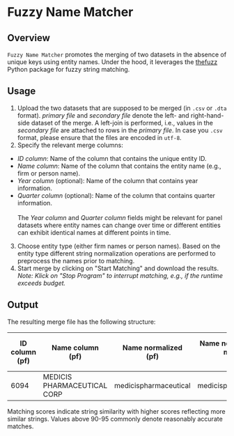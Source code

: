 # Fuzzy Name Matcher

## Overview

`Fuzzy Name Matcher` promotes the merging of two datasets in the absence of unique keys using entity names. Under the hood, it leverages the [thefuzz](https://github.com/seatgeek/thefuzz) Python package for fuzzy string matching.


## Usage

1. Upload the two datasets that are supposed to be merged (in `.csv` or `.dta` format). *primary file* and *secondary file* denote the left- and right-hand-side dataset of the merge. A left-join is performed, i.e., values in the *secondary file* are attached to rows in the *primary file*. In case you `.csv` format, please ensure that the files are encoded in `utf-8`.
2. Specify the relevant merge columns:
  - *ID column*: Name of the column that contains the unique entity ID.
  - *Name column*: Name of the column that contains the entity name (e.g., firm or person name).
  - *Year column* (optional): Name of the column that contains year information.
  - *Quarter column* (optional): Name of the column that contains quarter information.<br><br>The *Year column* and *Quarter column* fields might be relevant for panel datasets where entity names can change over time or different entities can exhibit identical names at different points in time.
3. Choose entity type (either firm names or person names). Based on the entity type different string normalization operations are performed to preprocess the names prior to matching.
4. Start merge by clicking on "Start Matching" and download the results. *Note: Klick on "Stop Program" to interrupt matching, e.g., if the runtime exceeds budget.*

## Output

The resulting merge file has the following structure:

| ID column<br>(pf) | Name column<br>(pf) | Name normalized<br>(pf) | Name normalized of match<br>(sf) | Match score<br>(1-100) | ID column<br>(sf) | Name column<br>(sf) |
|-----------------------------|-------------------------------|-----------------------------------|----------------------------------------------|------------------------|-------------------------------|---------------------------------|
| 6094                        | MEDICIS PHARMACEUTICAL CORP   | medicispharmaceutical             | medicispharmaceutcp                          | 90                     | 21186                         | MEDICIS   PHARMACEUT CP  -CL A  |

Matching scores indicate string similarity with higher scores reflecting more similar strings. Values above 90-95 commonly denote reasonably accurate matches.
